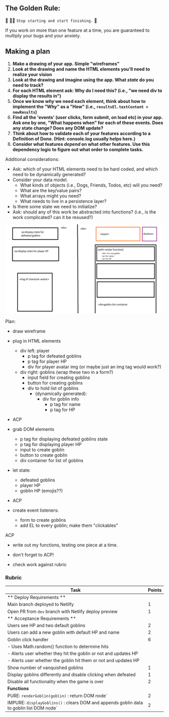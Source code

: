 ## The Golden Rule: 

🦸 🦸‍♂️ `Stop starting and start finishing.` 🏁

If you work on more than one feature at a time, you are guaranteed to multiply your bugs and your anxiety.

## Making a plan

1) **Make a drawing of your app. Simple "wireframes"** 
1) **Look at the drawing and name the HTML elements you'll need to realize your vision**
1) **Look at the drawing and imagine using the app. What _state_ do you need to track?** 
1) **For each HTML element ask: Why do I need this? (i.e., "we need div to display the results in")** 
1) **Once we know _why_ we need each element, think about how to implement the "Why" as a "How" (i.e., `resultsEl.textContent = newResults`)**
1) **Find all the 'events' (user clicks, form submit, on load etc) in your app. Ask one by one, "What happens when" for each of these events. Does any state change? Does any DOM update?**
1) **Think about how to validate each of your features according to a Definition of Done. (Hint: console.log usually helps here.)**
1) **Consider what features _depend_ on what other features. Use this dependency logic to figure out what order to complete tasks.**

Additional considerations:
- Ask: which of your HTML elements need to be hard coded, and which need to be dynamically generated?
- Consider your data model. 
  - What kinds of objects (i.e., Dogs, Friends, Todos, etc) will you need? 
  - What are the key/value pairs? 
  - What arrays might you need? 
  - What needs to live in a persistence layer?
- Is there some state we need to initialize?
- Ask: should any of this work be abstracted into functions? (i.e., is the work complicated? can it be resused?)

![goblin fighter wireframe](/assets/wireframe.png "goblin fighter wireframe")

Plan:
- draw wireframe
- plug in HTML elements
    - div left: player
        - p tag for defeated goblins
        - p tag for player HP
        - div for player avatar img (or maybe just an img tag would work?)
    - div right: goblins
        (wrap these two in a form?)
        - input field for creating goblins
        - button for creating goblins
        - div to hold list of goblins
            - (dynamically generated):
                - div for goblin info
                    - p tag for name
                    - p tag for HP

- ACP

- grab DOM elements
    - p tag for displaying defeated goblins state
    - p tag for displaying player HP
    - input to create goblin
    - button to create goblin
    - div container for list of goblins

- let state:
    - defeated goblins
    - player HP
    - goblin HP (emojis??)

- ACP


- create event listeners:
  - form to create goblins
  - add EL to every goblin; make them "clickables"

ACP

- write out my functions, testing one piece at a time. 

- don't forget to ACP!

- check work against rubric

### Rubric

| Task                                                                                     | Points |
| ---------------------------------------------------------------------------------------- | ------ |
| ** Deploy Requirements **                                                                |        |
| Main branch deployed to Netlify                                                          | 1      |
| Open PR from `dev` branch with Netlify deploy preview                                    | 1      |
| ** Acceptance Requirements **                                                            |        |
| Users see HP and two default goblins                                                     | 2      |
| Users can add a new goblin with default HP and name                                      | 2      |
| Goblin click handler                                                                     | 6      |
| - Uses Math.random() function to determine hits                                          |        |
| - Alerts user whether they hit the goblin or not and updates HP                          |        |
| - Alerts user whether the goblin hit them or not and updates HP                          |        |
| Show number of vanquished goblins                                                        | 1      |
| Display goblins differently and disable clicking when defeated                           | 1      |
| Disable all functionality when the game is over                                          | 2      |
| **Functions**                                                                            |        |
| PURE: `renderGoblin(goblin)` : return DOM node`                                          | 2      |
| IMPURE: `displayGoblins()` : clears DOM and appends goblin data to goblin list DOM node` | 2      |